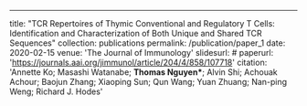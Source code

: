 ---
title: "TCR Repertoires of Thymic Conventional and Regulatory T Cells: Identification and Characterization of Both Unique and Shared TCR Sequences"
collection: publications
permalink: /publication/paper_1
date: 2020-02-15
venue: 'The Journal of Immunology'
slidesurl: #
paperurl: 'https://journals.aai.org/jimmunol/article/204/4/858/107718'
citation: 'Annette Ko; Masashi Watanabe; <b> Thomas Nguyen*</b>; Alvin Shi; Achouak Achour; Baojun Zhang; Xiaoping Sun; Qun Wang; Yuan Zhuang; Nan-ping Weng; Richard J. Hodes'
